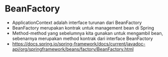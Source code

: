 # BeanFactory
* ApplicationContext adalah interface turunan dari BeanFactory
* BeanFactory merupakan kontrak untuk management bean di Spring
* Method-method yang sebelumnya kita gunakan untuk mengambil bean, sebenarnya merupakan method kontrak dari interface BeanFactory
* https://docs.spring.io/spring-framework/docs/current/javadoc-api/org/springframework/beans/factory/BeanFactory.html
